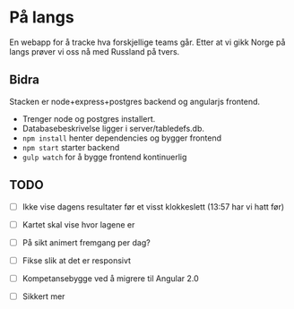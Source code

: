 # På langs

En webapp for å tracke hva forskjellige teams går. Etter at vi gikk Norge på langs prøver vi oss nå med Russland på tvers.

## Bidra

Stacken er node+express+postgres backend og angularjs frontend.

* Trenger node og postgres installert.
* Databasebeskrivelse ligger i server/tabledefs.db.
* `npm install` henter dependencies og bygger frontend
* `npm start` starter backend
* `gulp watch` for å bygge frontend kontinuerlig

## TODO

- [ ] Ikke vise dagens resultater før et visst klokkeslett (13:57 har vi hatt før)
- [ ] Kartet skal vise hvor lagene er
 - [ ] På sikt animert fremgang per dag?
 - [ ] Fikse slik at det er responsivt
- [ ] Kompetansebygge ved å migrere til Angular 2.0
- [ ] Sikkert mer

